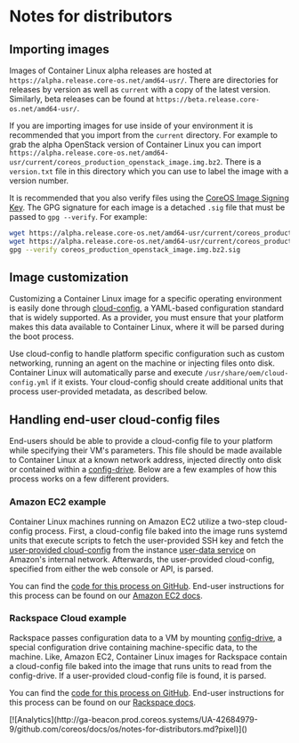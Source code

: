 # Notes for distributors

## Importing images

Images of Container Linux alpha releases are hosted at `https://alpha.release.core-os.net/amd64-usr/`. There are directories for releases by version as well as `current` with a copy of the latest version. Similarly, beta releases can be found at `https://beta.release.core-os.net/amd64-usr/`.

If you are importing images for use inside of your environment it is recommended that you import from the `current` directory. For example to grab the alpha OpenStack version of Container Linux you can import `https://alpha.release.core-os.net/amd64-usr/current/coreos_production_openstack_image.img.bz2`. There is a `version.txt` file in this directory which you can use to label the image with a version number.

It is recommended that you also verify files using the [CoreOS Image Signing Key][signing-key]. The GPG signature for each image is a detached `.sig` file that must be passed to `gpg --verify`. For example:

```sh
wget https://alpha.release.core-os.net/amd64-usr/current/coreos_production_openstack_image.img.bz2
wget https://alpha.release.core-os.net/amd64-usr/current/coreos_production_openstack_image.img.bz2.sig
gpg --verify coreos_production_openstack_image.img.bz2.sig
```

[signing-key]: https://coreos.com/security/image-signing-key

## Image customization

Customizing a Container Linux image for a specific operating environment is easily done through [cloud-config](https://github.com/coreos/coreos-cloudinit/blob/master/Documentation/cloud-config.md/), a YAML-based configuration standard that is widely supported. As a provider, you must ensure that your platform makes this data available to Container Linux, where it will be parsed during the boot process.

Use cloud-config to handle platform specific configuration such as custom networking, running an agent on the machine or injecting files onto disk. Container Linux will automatically parse and execute `/usr/share/oem/cloud-config.yml` if it exists. Your cloud-config should create additional units that process user-provided metadata, as described below.

## Handling end-user cloud-config files

End-users should be able to provide a cloud-config file to your platform while specifying their VM's parameters. This file should be made available to Container Linux at a known network address, injected directly onto disk or contained within a [config-drive][config-drive-docs]. Below are a few examples of how this process works on a few different providers.

[config-drive-docs]: http://docs.openstack.org/user-guide/cli_config_drive.html

### Amazon EC2 example

Container Linux machines running on Amazon EC2 utilize a two-step cloud-config process. First, a cloud-config file baked into the image runs systemd units that execute scripts to fetch the user-provided SSH key and fetch the [user-provided cloud-config][amazon-cloud-config] from the instance [user-data service][amazon-user-data-doc] on Amazon's internal network. Afterwards, the user-provided cloud-config, specified from either the web console or API, is parsed.

You can find the [code for this process on GitHub][amazon-github]. End-user instructions for this process can be found on our [Amazon EC2 docs][amazon-cloud-config].

[amazon-github]: https://github.com/coreos/coreos-overlay/tree/master/coreos-base/oem-ec2-compat
[amazon-user-data-doc]: http://docs.aws.amazon.com/AWSEC2/latest/UserGuide/AESDG-chapter-instancedata.html#instancedata-user-data-retrieval
[amazon-cloud-config]: booting-on-ec2.md#cloud-config

### Rackspace Cloud example

Rackspace passes configuration data to a VM by mounting [config-drive][config-drive-docs], a special configuration drive containing machine-specific data, to the machine. Like, Amazon EC2, Container Linux images for Rackspace contain a cloud-config file baked into the image that runs units to read from the config-drive. If a user-provided cloud-config file is found, it is parsed.

You can find the [code for this process on GitHub][rackspace-github]. End-user instructions for this process can be found on our [Rackspace docs][rackspace-cloud-config].

[rackspace-github]: https://github.com/coreos/coreos-overlay/tree/master/coreos-base/oem-rackspace
[rackspace-cloud-config]: booting-on-rackspace.md#cloud-config

<!-- BEGIN ANALYTICS --> [![Analytics](http://ga-beacon.prod.coreos.systems/UA-42684979-9/github.com/coreos/docs/os/notes-for-distributors.md?pixel)]() <!-- END ANALYTICS -->